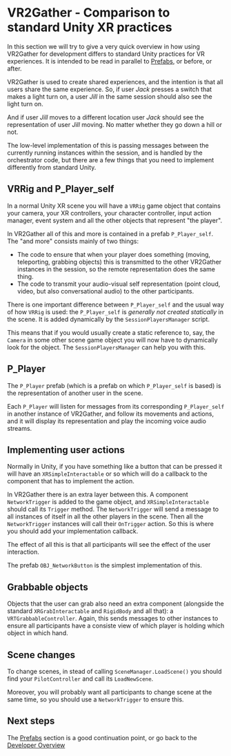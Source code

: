 # VR2Gather - Comparison to standard Unity XR practices

In this section we will try to give a very quick overview in how using VR2Gather for development differs to standard Unity practices for VR experiences. It is intended to be read in parallel to [Prefabs](04-prefabs.md), or before, or after.

VR2Gather is used to create shared experiences, and the intention is that all users share the same experience. So, if user _Jack_ presses a switch that makes a light turn on, a user _Jill_ in the same session should also see the light turn on.

And if user _Jill_ moves to a different location user _Jack_ should see the representation of user _Jill_ moving. No matter whether they go down a hill or not.

The low-level implementation of this is passing messages between the currently running instances within the session, and is handled by the orchestrator code, but there are a few things that you need to implement differently from standard Unity.

## VRRig and P\_Player\_self

In a normal Unity XR scene you will have a `VRRig` game object that contains your camera, your XR controllers, your character controller, input action manager, event system and all the other objects that represent "the player".

In VR2Gather all of this and more is contained in a prefab `P_Player_self`. The "and more" consists mainly of two things:

- The code to ensure that when your player does something (moving, teleporting, grabbing objects) this is transmitted to the other VR2Gather instances in the session, so the remote representation does the same thing.
- The code to transmit your audio-visual self representation (point cloud, video, but also conversational audio) to the other participants.

There is one important difference between `P_Player_self` and the usual way of how `VRRig` is used: the `P_Player_self` is _generally not created statically_ in the scene. It is added dynamically by the `SessionPlayersManager` script. 

This means that if you would usually create a static reference to, say, the `Camera` in some other scene game object you will now have to dynamically look for the object. The `SessionPlayersManager` can help you with this.

## P_Player

The `P_Player` prefab (which is a prefab on which `P_Player_self` is based) is the representation of another user in the scene.

Each `P_Player` will listen for messages from its corresponding `P_Player_self` in another instance of VR2Gather, and follow its movements and actions, and it will display its representation and play the incoming voice audio streams.

## Implementing user actions

Normally in Unity, if you have something like a button that can be pressed it will have an `XRSimpleInteractable` or so which will do a callback to the component that has to implement the action.

In VR2Gather there is an extra layer between this. A component `NetworkTrigger` is added to the game object, and `XRSimpleInteractable` should call its `Trigger` method. The `NetworkTrigger` will send a message to all instances of itself in all the other players in the scene. Then all the `NetworkTrigger` instances will call their `OnTrigger` action. So this is where you should add your implementation callback.

The effect of all this is that all participants will see the effect of the user interaction.

The prefab `OBJ_NetworkButton` is the simplest implementation of this.

## Grabbable objects

Objects that the user can grab also need an extra component (alongside the standard `XRGrabInteractable` and `RigidBody` and all that): a `VRTGrabbableController`. Again, this sends messages to other instances to ensure all participants have a consiste view of which player is holding which object in which hand.

## Scene changes

To change scenes, in stead of calling `SceneManager.LoadScene()` you should find your `PilotController` and call its `LoadNewScene`.

Moreover, you will probably want all participants to change scene at the same time, so you should use a `NetworkTrigger` to ensure this.

## Next steps

The [Prefabs](04-prefabs.md) section is a good continuation point, or go back to the [Developer Overview](01-overview.md)

